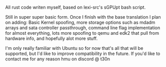 All rust code writen myself, based on lexi-src's sGPUpt bash script.

Still in super super basic form. Once I finish with the base translation I plan on adding: Basic Kernel spoofing, more storage options such as mdadm arrays and sata controller passthrough, command line flag implementation for almost everything, lots more spoofing to qemu and edk2 that pull from hardware info, and hopefully alot more stuff.

I'm only really familiar with Ubuntu so for now that's all that will be supported, but I'd like to improve compatibility in the future. If you'd like to contact me for any reason hmu on discord @ t30n